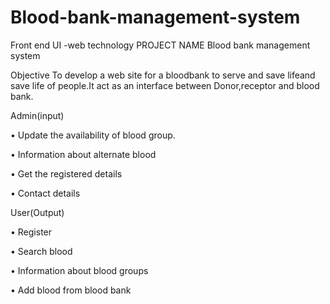 # Blood-bank-management-system
Front end UI -web technology 
PROJECT NAME
Blood bank management system

Objective
  To develop a web site for a bloodbank to serve and save lifeand save life of people.It act as an interface between Donor,receptor and blood bank.

Admin(input)

•	Update the availability of blood group.

•	Information about alternate blood

•	Get the registered details

•	Contact details 

User(Output)

•	Register

•	Search blood

•	Information about blood groups

•	Add blood from blood bank

